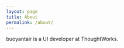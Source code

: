 ```yaml
---
layout: page
title: About
permalink: /about/
---
```


buoyantair is a UI developer at ThoughtWorks.

